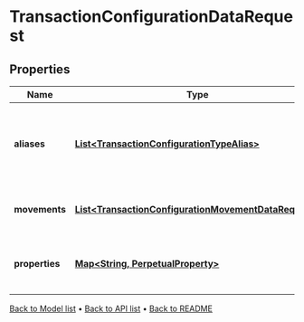 

# TransactionConfigurationDataRequest


## Properties

| Name | Type | Description | Notes |
|------------ | ------------- | ------------- | -------------|
|**aliases** | [**List&lt;TransactionConfigurationTypeAlias&gt;**](TransactionConfigurationTypeAlias.md) | List of transaction codes that map to this specific transaction model |  |
|**movements** | [**List&lt;TransactionConfigurationMovementDataRequest&gt;**](TransactionConfigurationMovementDataRequest.md) | Movement data for the transaction code |  |
|**properties** | [**Map&lt;String, PerpetualProperty&gt;**](PerpetualProperty.md) | Properties attached to the underlying holding. |  [optional] |



[Back to Model list](../README.md#documentation-for-models) &#8226; [Back to API list](../README.md#documentation-for-api-endpoints) &#8226; [Back to README](../README.md)


